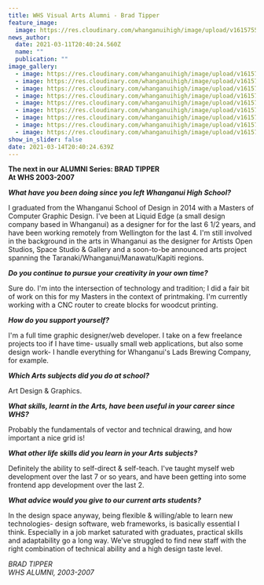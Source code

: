 ```yaml
---
title: WHS Visual Arts Alumni - Brad Tipper
feature_image:
  image: https://res.cloudinary.com/whanganuihigh/image/upload/v1615755144/News/1.158487625_1077563396074538_7012913453434453178_o.jpg
news_author:
  date: 2021-03-11T20:40:24.560Z
  name: ""
  publication: ""
image_gallery:
  - image: https://res.cloudinary.com/whanganuihigh/image/upload/v1615755166/News/2.158432689_1077563419407869_1885244433632819142_o.jpg
  - image: https://res.cloudinary.com/whanganuihigh/image/upload/v1615755180/News/3.159977448_1077563469407864_8649827640467979483_o.jpg
  - image: https://res.cloudinary.com/whanganuihigh/image/upload/v1615755193/News/4.159170067_1077563436074534_6491578515976477192_o.jpg
  - image: https://res.cloudinary.com/whanganuihigh/image/upload/v1615755205/News/5.160034738_1077563349407876_3029812545725939229_o.jpg
  - image: https://res.cloudinary.com/whanganuihigh/image/upload/v1615755219/News/6.159488672_1077563556074522_1191103257562443056_o.jpg
  - image: https://res.cloudinary.com/whanganuihigh/image/upload/v1615755232/News/7.158085208_1077563569407854_6399390308825800045_o.jpg
  - image: https://res.cloudinary.com/whanganuihigh/image/upload/v1615755245/News/8.158102825_1077563422741202_3465672117924647761_o.jpg
  - image: https://res.cloudinary.com/whanganuihigh/image/upload/v1615755259/News/9.158013750_1077563352741209_1071520919236356358_o.jpg
  - image: https://res.cloudinary.com/whanganuihigh/image/upload/v1615755273/News/10.157992073_1077563492741195_464210552494672061_o.jpg
show_in_slider: false
date: 2021-03-14T20:40:24.639Z
---
```

**The next in our ALUMNI Series: BRAD TIPPER**  
**At WHS 2003-2007**  

***What have you been doing since you left Whanganui High School?***  

I graduated from the Whanganui School of Design in 2014 with a Masters of Computer Graphic Design. I've been at Liquid Edge (a small design company based in Whanganui) as a designer for for the last 6 1/2 years, and have been working remotely from Wellington for the last 4. I'm still involved in the background in the arts in Whanganui as the designer for Artists Open Studios, Space Studio & Gallery and a soon-to-be announced arts project spanning the Taranaki/Whanganui/Manawatu/Kapiti regions.  

***Do you continue to pursue your creativity in your own time?***  

Sure do. I'm into the intersection of technology and tradition; I did a fair bit of work on this for my Masters in the context of printmaking. I'm currently working with a CNC router to create blocks for woodcut printing.  

***How do you support yourself?***  

I'm a full time graphic designer/web developer. I take on a few freelance projects too if I have time- usually small web applications, but also some design work- I handle everything for Whanganui's Lads Brewing Company, for example.  

***Which Arts subjects did you do at school?***  

Art Design & Graphics.  

***What skills, learnt in the Arts, have been useful in your career since WHS?***  

Probably the fundamentals of vector and technical drawing, and how important a nice grid is!  

***What other life skills did you learn in your Arts subjects?***  

Definitely the ability to self-direct & self-teach. I've taught myself web development over the last 7 or so years, and have been getting into some frontend app development over the last 2.  

***What advice would you give to our current arts students?***  

In the design space anyway, being flexible & willing/able to learn new technologies- design software, web frameworks, is basically essential I think. Especially in a job market saturated with graduates, practical skills and adaptability go a long way. We've struggled to find new staff with the right combination of technical ability and a high design taste level.

*BRAD TIPPER  
WHS ALUMNI, 2003-2007*